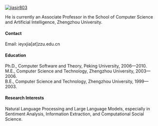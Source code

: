 

[![jiasir803](https://img.shields.io/badge/jiasir803-github-blue?logo=github)](https://github.com/jiasir803)

He is currently an Associate Professor in the School of Computer Science and Artificial Intelligence, Zhengzhou University.

#### Contact

Email: ieyxjia[at]zzu.edu.cn

#### Education
Ph.D., Computer Software and Theory, Peking University, 2006—2010.\
M.E., Computer Science and Technology, Zhengzhou University, 2003—2006.\
B.E., Computer Science and Technology, Zhengzhou University, 1999—2003.

#### Research Interests
Natural Language Processing and Large Language Models, especially in Sentiment Analysis, Information Extraction, and Computational Social Science.

